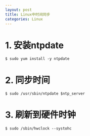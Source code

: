 ```yaml
---
layout: post
title: Linux中时间同步
categories: Linux
---
```


<!--more-->

# 1. 安装ntpdate

    $ sudo yum install -y ntpdate

# 2. 同步时间

    $ sudo /usr/sbin/ntpdate $ntp_server

# 3. 刷新到硬件时钟

    $ sudo /sbin/hwclock --systohc

